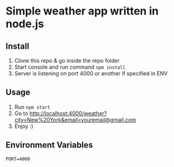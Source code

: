 # Simple weather app written in node.js

## Install
1. Clone this repo & go inside the repo folder
2. Start console and run command `npm install`
3. Server is listening on port 4000 or another if specified in ENV

## Usage
1. Run `npm start`
2. Go to [http://localhost:4000/weather?city=New%20York&email=youremail@gmail.com](http://localhost:4000/weather?city=New%20York&email=youremail@gmail.com)
3. Enjoy :)

## Environment Variables
```
PORT=4000
```
